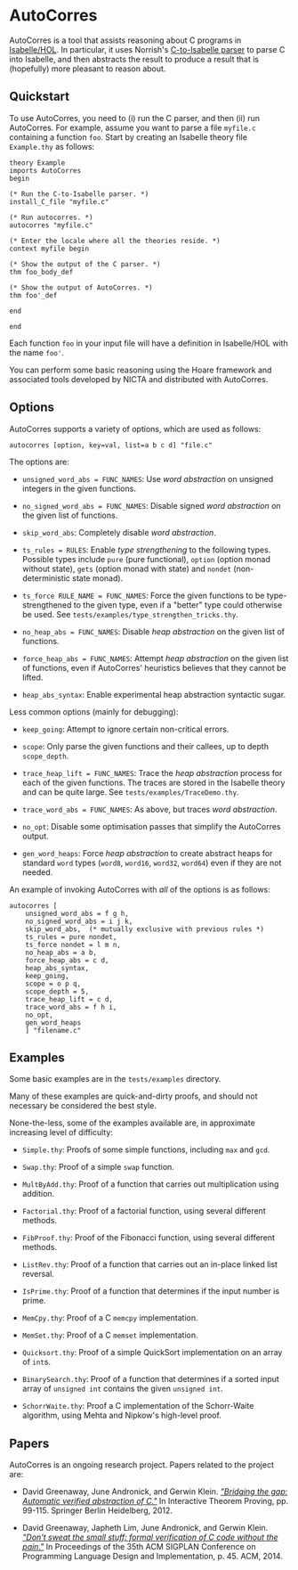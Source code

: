
AutoCorres
==========

AutoCorres is a tool that assists reasoning about C programs
in [Isabelle/HOL][1]. In particular, it uses Norrish's
[C-to-Isabelle parser][2] to parse C into Isabelle, and then
abstracts the result to produce a result that is (hopefully)
more pleasant to reason about.

  [1]: http://www.cl.cam.ac.uk/research/hvg/Isabelle/
  [2]: http://ssrg.nicta.com.au/software/TS/c-parser/


Quickstart
----------

To use AutoCorres, you need to (i) run the C parser, and then (ii) run
AutoCorres. For example, assume you want to parse a file `myfile.c`
containing a function `foo`. Start by creating an Isabelle theory file
`Example.thy` as follows:

    theory Example
    imports AutoCorres
    begin

    (* Run the C-to-Isabelle parser. *)
    install_C_file "myfile.c"

    (* Run autocorres. *)
    autocorres "myfile.c"

    (* Enter the locale where all the theories reside. *)
    context myfile begin

    (* Show the output of the C parser. *)
    thm foo_body_def

    (* Show the output of AutoCorres. *)
    thm foo'_def

    end

    end

Each function `foo` in your input file will have a definition in
Isabelle/HOL with the name `foo'`.

You can perform some basic reasoning using the Hoare framework and
associated tools developed by NICTA and distributed with AutoCorres.

Options
-------

AutoCorres supports a variety of options, which are used as follows:

    autocorres [option, key=val, list=a b c d] "file.c"

The options are:

  * `unsigned_word_abs = FUNC_NAMES`: Use _word abstraction_
    on unsigned integers in the given functions.

  * `no_signed_word_abs = FUNC_NAMES`: Disable signed
    _word abstraction_ on the given list of functions.

  * `skip_word_abs`: Completely disable _word abstraction_.

  * `ts_rules = RULES`: Enable _type strengthening_ to the
    following types. Possible types include `pure` (pure
    functional), `option` (option monad without state), `gets` (option
    monad with state) and `nondet` (non-deterministic state monad).

  * `ts_force RULE_NAME = FUNC_NAMES`: Force the given
    functions to be type-strengthened to the given type,
    even if a "better" type could otherwise be used.
    See `tests/examples/type_strengthen_tricks.thy`.

  * `no_heap_abs = FUNC_NAMES`: Disable _heap abstraction_
    on the given list of functions.

  * `force_heap_abs = FUNC_NAMES`: Attempt _heap abstraction_
    on the given list of functions, even if AutoCorres' heuristics
    believes that they cannot be lifted.

  * `heap_abs_syntax`: Enable experimental heap abstraction
    syntactic sugar.

Less common options (mainly for debugging):

  * `keep_going`: Attempt to ignore certain non-critical
    errors.

  * `scope`: Only parse the given functions and their
    callees, up to depth `scope_depth`.

  * `trace_heap_lift = FUNC_NAMES`: Trace the _heap abstraction_
    process for each of the given functions. The traces
    are stored in the Isabelle theory and can be quite large.
    See `tests/examples/TraceDemo.thy`.

  * `trace_word_abs = FUNC_NAMES`: As above, but traces
    _word abstraction_.

  * `no_opt`: Disable some optimisation passes that simplify
    the AutoCorres output.

  * `gen_word_heaps`: Force _heap abstraction_ to create
    abstract heaps for standard `word` types
    (`word8`, `word16`, `word32`, `word64`) even if they
    are not needed.

An example of invoking AutoCorres with _all_ of the options
is as follows:

    autocorres [
        unsigned_word_abs = f g h,
        no_signed_word_abs = i j k,
        skip_word_abs,  (* mutually exclusive with previous rules *)
        ts_rules = pure nondet,
        ts_force nondet = l m n,
        no_heap_abs = a b,
        force_heap_abs = c d,
        heap_abs_syntax,
        keep_going,
        scope = o p q,
        scope_depth = 5,
        trace_heap_lift = c d,
        trace_word_abs = f h i,
        no_opt,
        gen_word_heaps
        ] "filename.c"

Examples
--------

Some basic examples are in the `tests/examples` directory.

Many of these examples are quick-and-dirty proofs, and should not
necessary be considered the best style.

None-the-less, some of the examples available are, in approximate
increasing level of difficulty:

  * `Simple.thy`: Proofs of some simple functions, including
    `max` and `gcd`.

  * `Swap.thy`: Proof of a simple `swap` function.

  * `MultByAdd.thy`: Proof of a function that carries out
    multiplication using addition.

  * `Factorial.thy`: Proof of a factorial function, using
    several different methods.

  * `FibProof.thy`: Proof of the Fibonacci function, using
    several different methods.

  * `ListRev.thy`: Proof of a function that carries out an
    in-place linked list reversal.

  * `IsPrime.thy`: Proof of a function that determines if
    the input number is prime.

  * `MemCpy.thy`: Proof of a C `memcpy` implementation.

  * `MemSet.thy`: Proof of a C `memset` implementation.

  * `Quicksort.thy`: Proof of a simple QuickSort
    implementation on an array of `int`s.

  * `BinarySearch.thy`: Proof of a function that determines
    if a sorted input array of `unsigned int` contains the
    given `unsigned int`.

  * `SchorrWaite.thy`: Proof a C implementation of the
    Schorr-Waite algorithm, using Mehta and Nipkow's
    high-level proof.


Papers
------

AutoCorres is an ongoing research project. Papers related to the project
are:

  * David Greenaway, June Andronick, and Gerwin Klein.
    [_"Bridging the gap: Automatic verified abstraction of C."_][3]
    In Interactive Theorem Proving, pp. 99-115. Springer
    Berlin Heidelberg, 2012.

  * David Greenaway, Japheth Lim, June Andronick, and Gerwin Klein.
    [_"Don't sweat the small stuff: formal verification of C code without the pain."_][4]
    In Proceedings of the 35th ACM SIGPLAN Conference on
    Programming Language Design and Implementation, p. 45.
    ACM, 2014.

  [3]: http://www.ssrg.nicta.com.au/publications/papers/Greenaway_AK_12.pdf
  [4]: http://www.nicta.com.au/pub?doc=7629

